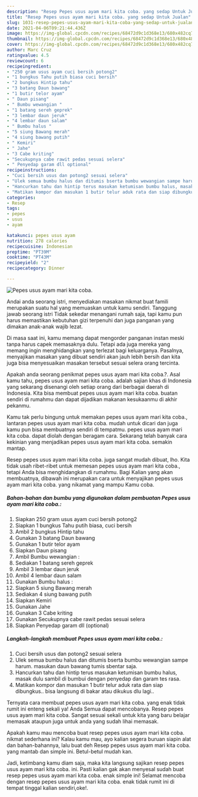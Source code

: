 ```yaml
---
description: "Resep Pepes usus ayam mari kita coba. yang sedap Untuk Jualan"
title: "Resep Pepes usus ayam mari kita coba. yang sedap Untuk Jualan"
slug: 1031-resep-pepes-usus-ayam-mari-kita-coba-yang-sedap-untuk-jualan
date: 2021-04-06T09:21:44.436Z
image: https://img-global.cpcdn.com/recipes/68472d9c1d368e13/680x482cq70/pepes-usus-ayam-mari-kita-coba-foto-resep-utama.jpg
thumbnail: https://img-global.cpcdn.com/recipes/68472d9c1d368e13/680x482cq70/pepes-usus-ayam-mari-kita-coba-foto-resep-utama.jpg
cover: https://img-global.cpcdn.com/recipes/68472d9c1d368e13/680x482cq70/pepes-usus-ayam-mari-kita-coba-foto-resep-utama.jpg
author: Marc Cruz
ratingvalue: 4.5
reviewcount: 6
recipeingredient:
- "250 gram usus ayam cuci bersih potong2"
- "1 bungkus Tahu putih biasa cuci bersih"
- "2 bungkus Hintip tahu"
- "3 batang Daun bawang"
- "1 butir telor ayam"
- " Daun pisang"
- " Bumbu wewangian "
- "1 batang sereh geprek"
- "3 lembar daun jeruk"
- "4 lembar daun salam"
- " Bumbu halus "
- "5 siung Bawang merah"
- "4 siung bawang putih"
- " Kemiri"
- " Jahe"
- "3 Cabe kriting"
- "Secukupnya cabe rawit pedas sesuai selera"
- " Penyedap garam dll optional"
recipeinstructions:
- "Cuci bersih usus dan potong2 sesuai selera"
- "Ulek semua bumbu halus dan ditumis bserta bumbu wewangian sampe harum. masukan daun bawang tumis sbentar saja."
- "Hancurkan tahu dan hintip terus masukan ketumisan bumbu halus, masak dulu sambil di bumbui dengan penyedap dan garam tes rasa."
- "Matikan kompor dan masukan 1 butir telur aduk rata dan siap dibungkus.. bisa langsung di bakar atau dikukus dlu lagi.."
categories:
- Resep
tags:
- pepes
- usus
- ayam

katakunci: pepes usus ayam 
nutrition: 278 calories
recipecuisine: Indonesian
preptime: "PT39M"
cooktime: "PT43M"
recipeyield: "2"
recipecategory: Dinner

---
```



![Pepes usus ayam mari kita coba.](https://img-global.cpcdn.com/recipes/68472d9c1d368e13/680x482cq70/pepes-usus-ayam-mari-kita-coba-foto-resep-utama.jpg)

Andai anda seorang istri, menyediakan masakan nikmat buat famili merupakan suatu hal yang memuaskan untuk kamu sendiri. Tanggung jawab seorang istri Tidak sekedar menangani rumah saja, tapi kamu pun harus memastikan kebutuhan gizi terpenuhi dan juga panganan yang dimakan anak-anak wajib lezat.

Di masa  saat ini, kamu memang dapat mengorder panganan instan meski tanpa harus capek memasaknya dulu. Tetapi ada juga mereka yang memang ingin menghidangkan yang terlezat bagi keluarganya. Pasalnya, menyajikan masakan yang dibuat sendiri akan jauh lebih bersih dan kita juga bisa menyesuaikan masakan tersebut sesuai selera orang tercinta. 



Apakah anda seorang penikmat pepes usus ayam mari kita coba.?. Asal kamu tahu, pepes usus ayam mari kita coba. adalah sajian khas di Indonesia yang sekarang disenangi oleh setiap orang dari berbagai daerah di Indonesia. Kita bisa membuat pepes usus ayam mari kita coba. buatan sendiri di rumahmu dan dapat dijadikan makanan kesukaanmu di akhir pekanmu.

Kamu tak perlu bingung untuk memakan pepes usus ayam mari kita coba., lantaran pepes usus ayam mari kita coba. mudah untuk dicari dan juga kamu pun bisa membuatnya sendiri di tempatmu. pepes usus ayam mari kita coba. dapat diolah dengan beragam cara. Sekarang telah banyak cara kekinian yang menjadikan pepes usus ayam mari kita coba. semakin mantap.

Resep pepes usus ayam mari kita coba. juga sangat mudah dibuat, lho. Kita tidak usah ribet-ribet untuk memesan pepes usus ayam mari kita coba., tetapi Anda bisa menghidangkan di rumahmu. Bagi Kalian yang akan membuatnya, dibawah ini merupakan cara untuk menyajikan pepes usus ayam mari kita coba. yang nikamat yang mampu Kamu coba.

<!--inarticleads1-->

##### Bahan-bahan dan bumbu yang digunakan dalam pembuatan Pepes usus ayam mari kita coba.:

1. Siapkan 250 gram usus ayam cuci bersih potong2
1. Siapkan 1 bungkus Tahu putih biasa, cuci bersih
1. Ambil 2 bungkus Hintip tahu
1. Gunakan 3 batang Daun bawang
1. Gunakan 1 butir telor ayam
1. Siapkan  Daun pisang
1. Ambil  Bumbu wewangian :
1. Sediakan 1 batang sereh geprek
1. Ambil 3 lembar daun jeruk
1. Ambil 4 lembar daun salam
1. Gunakan  Bumbu halus :
1. Siapkan 5 siung Bawang merah
1. Sediakan 4 siung bawang putih
1. Siapkan  Kemiri
1. Gunakan  Jahe
1. Gunakan 3 Cabe kriting
1. Gunakan Secukupnya cabe rawit pedas sesuai selera
1. Siapkan  Penyedap garam dll (optional)




<!--inarticleads2-->

##### Langkah-langkah membuat Pepes usus ayam mari kita coba.:

1. Cuci bersih usus dan potong2 sesuai selera
1. Ulek semua bumbu halus dan ditumis bserta bumbu wewangian sampe harum. masukan daun bawang tumis sbentar saja.
1. Hancurkan tahu dan hintip terus masukan ketumisan bumbu halus, masak dulu sambil di bumbui dengan penyedap dan garam tes rasa.
1. Matikan kompor dan masukan 1 butir telur aduk rata dan siap dibungkus.. bisa langsung di bakar atau dikukus dlu lagi..




Ternyata cara membuat pepes usus ayam mari kita coba. yang enak tidak rumit ini enteng sekali ya! Anda Semua dapat mencobanya. Resep pepes usus ayam mari kita coba. Sangat sesuai sekali untuk kita yang baru belajar memasak ataupun juga untuk anda yang sudah lihai memasak.

Apakah kamu mau mencoba buat resep pepes usus ayam mari kita coba. nikmat sederhana ini? Kalau kamu mau, ayo kalian segera buruan siapin alat dan bahan-bahannya, lalu buat deh Resep pepes usus ayam mari kita coba. yang mantab dan simple ini. Betul-betul mudah kan. 

Jadi, ketimbang kamu diam saja, maka kita langsung sajikan resep pepes usus ayam mari kita coba. ini. Pasti kalian gak akan menyesal sudah buat resep pepes usus ayam mari kita coba. enak simple ini! Selamat mencoba dengan resep pepes usus ayam mari kita coba. enak tidak rumit ini di tempat tinggal kalian sendiri,oke!.


